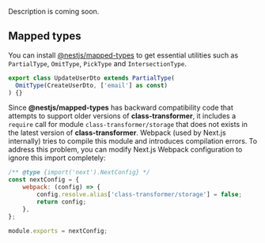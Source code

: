 Description is coming soon.


## Mapped types

You can install [@nestjs/mapped-types](https://github.com/nestjs/mapped-types) to get essential utilities such as `PartialType`, `OmitType`, `PickType` and `IntersectionType`. 

```ts
export class UpdateUserDto extends PartialType(
  OmitType(CreateUserDto, ['email'] as const)
) {}
```

Since **@nestjs/mapped-types** has backward compatibility code that attempts to support older versions of **class-transformer**, it includes a `require` call for module `class-transformer/storage` that does not exists in the latest version of **class-transformer**. Webpack (used by Next.js internally) tries to compile this module and introduces compilation errors. To address this problem, you can modify Next.js Webpack configuration to ignore this import completely:

```js
/** @type {import('next').NextConfig} */
const nextConfig = {
    webpack: (config) => {
        config.resolve.alias['class-transformer/storage'] = false;
        return config;
    },
};

module.exports = nextConfig;
```
